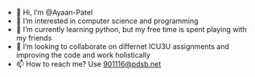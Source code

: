 - 👋 Hi, I’m @Ayaan-Patel
- 👀 I’m interested in computer science and programming
- 🌱 I’m currently learning python, but my free time is spent playing with my friends
- 💞️ I’m looking to collaborate on differnet ICU3U assignments and improving the code and work holistically
- 📫 How to reach me? Use 901116@pdsb.net

<!---
Ayaan-Patel/Ayaan-Patel is a ✨ special ✨ repository because its `README.md` (this file) appears on your GitHub profile.
You can click the Preview link to take a look at your changes.
--->
